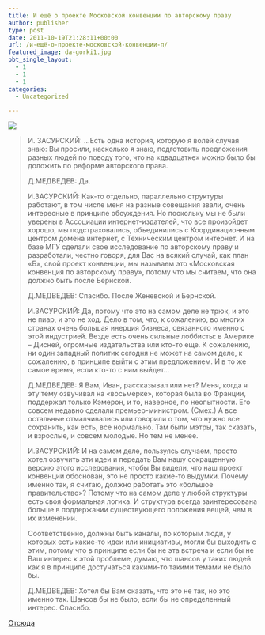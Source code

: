 ```yaml
---
title: И ещё о проекте Московской конвенции по авторскому праву
author: publisher
type: post
date: 2011-10-19T21:28:11+00:00
url: /и-ещё-о-проекте-московской-конвенции-п/
featured_image: da-gorki1.jpg
pbt_single_layout:
  - 1
  - 1
  - 1
categories:
  - Uncategorized

---
```

![](/da-gorki1.jpg)


> И. ЗАСУРСКИЙ: …Есть одна история, которую я волей случая знаю: Вы просили, насколько я знаю, подготовить предложения разных людей по поводу того, что на «двадцатке» можно было бы доложить по реформе авторского права.
> 
> Д.МЕДВЕДЕВ: Да.
> 
> И.ЗАСУРСКИЙ: Как-то отдельно, параллельно структуры работают, в том числе меня на разные совещания звали, очень интересные в принципе обсуждения. Но поскольку мы не были уверены в Ассоциации интернет-издателей, что все произойдет хорошо, мы подстраховались, объединились с Координационным центром домена интернет, с Техническим центром интернет. И на базе МГУ сделали свое исследование по авторскому праву и разработали, честно говоря, для Вас на всякий случай, как план «Б», свой проект конвенции, мы называем это «Московская конвенция по авторскому праву», потому что мы считаем, что она должно быть после Бернской.
> 
> Д.МЕДВЕДЕВ: Спасибо. После Женевской и Бернской.
> 
> И.ЗАСУРСКИЙ: Да, потому что это на самом деле не трюк, и это не пиар, и это не ход. Дело в том, что, к сожалению, во многих странах очень большая инерция бизнеса, связанного именно с этой индустрией. Везде есть очень сильные лоббисты: в Америке – Дисней, огромные издательства или кто-то еще. К сожалению, ни один западный политик сегодня не может на самом деле, к сожалению, в принципе выйти с этим предложением. И в то же самое время, если кто-то с ним выйдет…
> 
> Д.МЕДВЕДЕВ: Я Вам, Иван, рассказывал или нет? Меня, когда я эту тему озвучивал на «восьмерке», которая была во Франции, поддержал только Кэмерон, и то, наверное, по неопытности. Его совсем недавно сделали премьер-министром. (Смех.) А все остальные отмалчивались или говорили о том, что нужно все сохранить, как есть, все нормально. Там были мэтры, так сказать, и взрослые, и совсем молодые. Но тем не менее.
> 
> И.ЗАСУРСКИЙ: И на самом деле, пользуясь случаем, просто хотел озвучить эти идеи и передать Вам нашу сокращенную версию этого исследования, чтобы Вы видели, что наш проект конвенции обоснован, это не просто какие-то выдумки. Почему именно так, я считаю, должно работать это «большое правительство»? Потому что на самом деле у любой структуры есть своя формальная логика. И структура всегда заинтересована больше в поддержании существующего положения вещей, чем в их изменении.
> 
> Соответственно, должны быть каналы, по которым люди, у которых есть какие-то идеи или инициативы, могли бы выходить с этим, потому что в принципе если бы не эта встреча и если бы не Ваш интерес к этой проблеме, думаю, что шансов у таких людей как я в принципе достучаться какими-то такими темами не было бы.
> 
> Д.МЕДВЕДЕВ: Хотел бы Вам сказать, что это не так, но это именно так. Шансов бы не было, если бы не определенный интерес. Спасибо.


[Отсюда][1]

 [1]: http://news.kremlin.ru/news/13112#sel=164:44,172:24